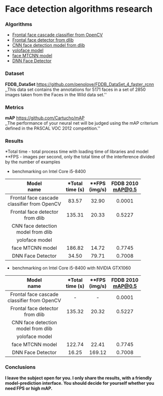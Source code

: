 # Face detection algorithms research

### Algorithms
* [Frontal face cascade classifier from OpenCV](https://docs.opencv.org/3.4/db/d28/tutorial_cascade_classifier.html)
* [Frontal face detector from dlib](http://dlib.net/face_detector.py.html)
* [CNN face detection model from dlib](http://dlib.net/cnn_face_detector.py.html)
* [yoloface model](https://github.com/sthanhng/yoloface)
* [face MTCNN model](https://github.com/ipazc/mtcnn)
* [DNN Face Detector](https://github.com/spmallick/learnopencv/tree/master/AgeGender)

### Dataset
**FDDB_DataSet** https://github.com/penolove/FDDB_DataSet_4_faster_rcnn  
,,This data set contains the annotations for 5171 faces in a set of 2850 images taken from the Faces in the Wild data set.''

### Metrics
**mAP** https://github.com/Cartucho/mAP  
,,The performance of your neural net will be judged using the mAP criterium defined in the PASCAL VOC 2012 competition.''

### Results
*Total time - total process time with loading time of libraries and model  
**FPS - images per second, only the total time of the interference divided by the number of examples

* benchmarking on Intel Core i5-8400

| Model<br>name | *Total<br>time (s) | **FPS<br>(img/s) | FDDB 2010<br>mAP@0.5 |
|:-----------------------------------------------:|:------------------:|:----------------:|:--------------------:|
| Frontal face cascade <br>classifier from OpenCV | 83.57 | 32.90 | 0.0001 |
| Frontal face detector<br>from dlib | 135.31 | 20.33 | 0.5227 |
| CNN face detection <br>model from dlib |  |  |  |
| yoloface model |  |  |  |
| face MTCNN model | 186.82 | 14.72 | 0.7745 |
| DNN Face Detector | 34.50 | 79.71 | 0.7008 |

* benchmarking on Intel Core i5-8400 with NVIDIA GTX1060

| Model<br>name | *Total<br>time (s) | **FPS<br>(img/s) | FDDB 2010<br>mAP@0.5 |
|:-----------------------------------------------:|:------------------:|:----------------:|:--------------------:|
| Frontal face cascade <br>classifier from OpenCV | - | - | 0.0001 |
| Frontal face detector<br>from dlib | 135.32 | 20.32 | 0.5227 |
| CNN face detection <br>model from dlib |  |  |  |
| yoloface model |  |  |  |
| face MTCNN model | 122.74 | 22.41 | 0.7745 |
| DNN Face Detector | 16.25 | 169.12 | 0.7008 |

### Conclusions
**I leave the subject open for you. I only share the results, with a friendly model-prediction interface. You should decide for yourself whether you need FPS or high mAP.**
